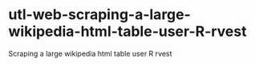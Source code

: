 # utl-web-scraping-a-large-wikipedia-html-table-user-R-rvest
Scraping a large wikipedia html table user R rvest    
